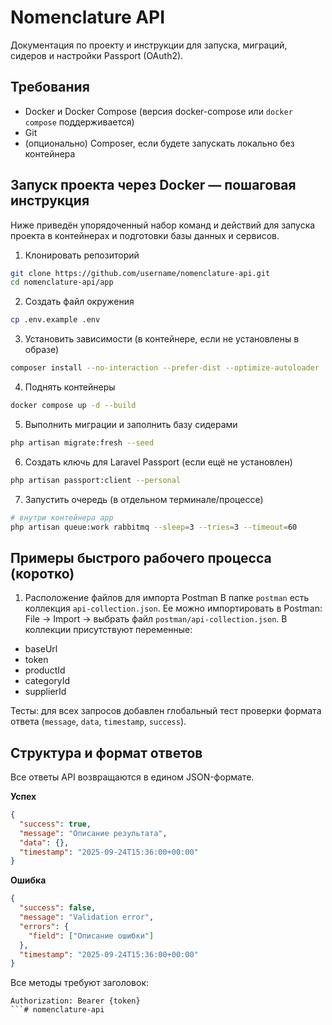 # Nomenclature API

Документация по проекту и инструкции для запуска, миграций, сидеров и настройки Passport (OAuth2).

## Требования

- Docker и Docker Compose (версия docker-compose или `docker compose` поддерживается)
- Git
- (опционально) Composer, если будете запускать локально без контейнера

## Запуск проекта через Docker — пошаговая инструкция

Ниже приведён упорядоченный набор команд и действий для запуска проекта в контейнерах и подготовки базы данных и сервисов.

1. Клонировать репозиторий
```bash
git clone https://github.com/username/nomenclature-api.git
cd nomenclature-api/app
```

2. Создать файл окружения
```bash
cp .env.example .env
```

3. Установить зависимости (в контейнере, если не установлены в образе)
```bash
composer install --no-interaction --prefer-dist --optimize-autoloader
```

4. Поднять контейнеры
```bash
docker compose up -d --build
```

5. Выполнить миграции и заполнить базу сидерами
```bash
php artisan migrate:fresh --seed
```

6. Создать ключь для Laravel Passport (если ещё не установлен)
```bash
php artisan passport:client --personal
```

7. Запустить очередь (в отдельном терминале/процессе)
```bash
# внутри контейнера app
php artisan queue:work rabbitmq --sleep=3 --tries=3 --timeout=60
```

## Примеры быстрого рабочего процесса (коротко)

1. Расположение файлов для импорта Postman
В папке `postman` есть коллекция `api-collection.json`. Ее можно импортировать в Postman: File → Import → выбрать файл `postman/api-collection.json`.
В коллекции присутствуют переменные:
- baseUrl
- token
- productId
- categoryId
- supplierId

Тесты: для всех запросов добавлен глобальный тест проверки формата ответа (`message`, `data`, `timestamp`, `success`).

## Структура и формат ответов

Все ответы API возвращаются в едином JSON-формате.

**Успех**
```json
{
  "success": true,
  "message": "Описание результата",
  "data": {},
  "timestamp": "2025-09-24T15:36:00+00:00"
}
```

**Ошибка**
```json
{
  "success": false,
  "message": "Validation error",
  "errors": {
    "field": ["Описание ошибки"]
  },
  "timestamp": "2025-09-24T15:36:00+00:00"
}
```

Все методы требуют заголовок:
```
Authorization: Bearer {token}
```#   n o m e n c l a t u r e - a p i  
 